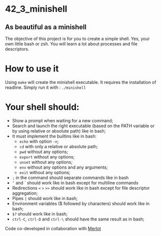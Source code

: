 # 42_3_minishell

## As beautiful as a minishell

The objective of this project is for you to create a simple shell. Yes, your own little bash or zsh. You will learn a lot about processes and file descriptors.

# How to use it

Using `make` will create the minishell executable. It requires the installation of readline. Simply run it with : `./minishell`

# Your shell should:

* Show a prompt when waiting for a new command;
* Search and launch the right executable (based on the PATH variable or by using
relative or absolute path) like in bash;
* It must implement the builtins like in bash:
    * `echo` with option `-n`;
    * `cd` with only a relative or absolute path;
    * `pwd` without any options;
    * `export` without any options;
    * `unset` without any options;
    * `env` without any options and any arguments;
    * `exit` without any options;
* `;` in the command should separate commands like in bash
* `’` and ` should work like in bash except for multiline commands
* Redirections `<` `>` `>>` should work like in bash except for file descriptor aggregation;
* Pipes `|` should work like in bash;
* Environment variables ($ followed by characters) should work like in bash;
* `$?` should work like in bash;
* `ctrl-C`, `ctrl-D` and `ctrl-\` should have the same result as in bash;

Code co-developed in collaboration with [Merlot](https://github.com/merlot-dev)